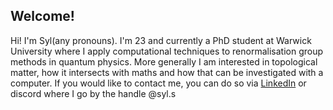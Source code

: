 ## Welcome!


Hi! I'm Syl(any pronouns). I'm 23 and currently a PhD student at Warwick University where I apply computational techniques to renormalisation group methods in quantum physics. More generally I am interested in topological matter, how it intersects with maths and how that can be investigated with a computer.
If you would like to contact me, you can do so via [LinkedIn](https://www.linkedin.com/in/sylshaw01/) or discord where I go by the handle @syl.s 

<!--
**sylshaw01/sylshaw01** is a ✨ _special_ ✨ repository because its `README.md` (this file) appears on your GitHub profile.

Here are some ideas to get you started:

- 🔭 I’m currently working on ...
- 🌱 I’m currently learning ...
- 👯 I’m looking to collaborate on ...
- 🤔 I’m looking for help with ...
- 💬 Ask me about ...
- 📫 How to reach me: ...
- 😄 Pronouns: ...
- ⚡ Fun fact: ...
-->
